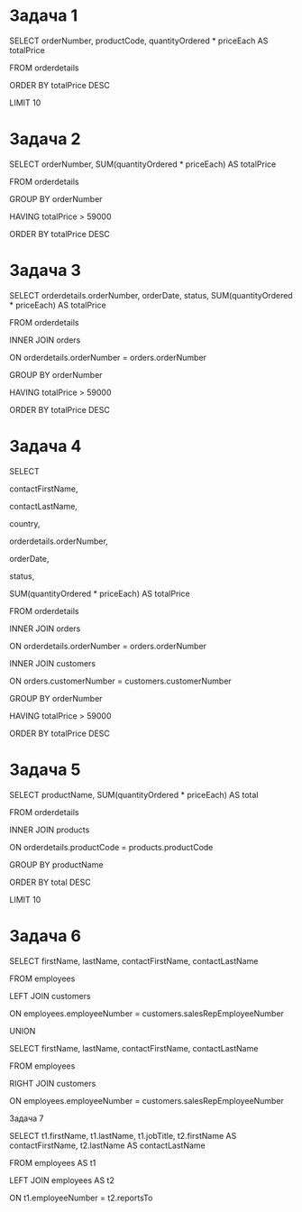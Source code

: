 # Задача 1

 SELECT orderNumber, productCode, quantityOrdered * priceEach AS totalPrice
 
 FROM orderdetails
 
 ORDER BY totalPrice DESC
 
 LIMIT 10

# Задача 2

 SELECT orderNumber, SUM(quantityOrdered * priceEach) AS totalPrice
 
 FROM orderdetails
 
 GROUP BY orderNumber
 
 HAVING totalPrice >  59000
 
 ORDER BY totalPrice DESC

# Задача 3

 SELECT orderdetails.orderNumber, orderDate, status, SUM(quantityOrdered * priceEach) AS totalPrice
 
 FROM orderdetails
 
 INNER JOIN orders
 
 ON orderdetails.orderNumber = orders.orderNumber
 
 GROUP BY orderNumber
 
 HAVING totalPrice >  59000
 
 ORDER BY totalPrice DESC

# Задача 4

 SELECT  
 
  contactFirstName,
  
  contactLastName,
  
  country,
  
  orderdetails.orderNumber,
  
  orderDate,
  
  status,
  
  SUM(quantityOrdered * priceEach) AS totalPrice
  
 FROM orderdetails
 
 INNER JOIN orders
 
 ON orderdetails.orderNumber = orders.orderNumber
 
 INNER JOIN customers
 
 ON orders.customerNumber = customers.customerNumber
 
 GROUP BY orderNumber
 
 HAVING totalPrice >  59000
 
 ORDER BY totalPrice DESC

# Задача 5

 SELECT productName, SUM(quantityOrdered * priceEach) AS total
 
 FROM orderdetails
 
 INNER JOIN products
 
 ON orderdetails.productCode = products.productCode
 
 GROUP BY productName
 
 ORDER BY total DESC
 
 LIMIT 10


# Задача 6

 SELECT firstName, lastName, contactFirstName, contactLastName
 
 FROM employees
 
 LEFT JOIN customers
 
 ON employees.employeeNumber = customers.salesRepEmployeeNumber
 
 UNION
 
 SELECT firstName, lastName, contactFirstName, contactLastName
 
 FROM employees
 
 RIGHT JOIN customers
 
 ON employees.employeeNumber = customers.salesRepEmployeeNumber

Задача 7

 SELECT t1.firstName, t1.lastName, t1.jobTitle, t2.firstName AS contactFirstName, t2.lastName AS contactLastName
 
 FROM employees AS t1
 
 LEFT JOIN employees AS t2
 
 ON t1.employeeNumber = t2.reportsTo
